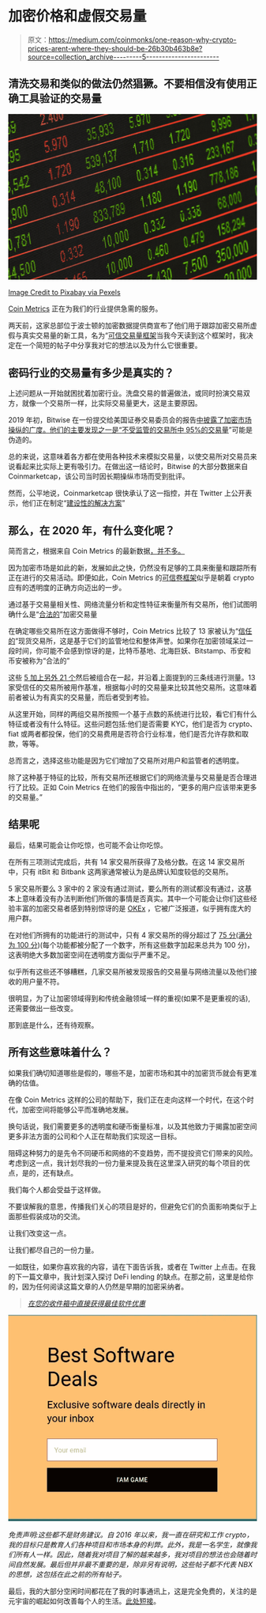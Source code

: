 # 加密价格和虚假交易量

> 原文：<https://medium.com/coinmonks/one-reason-why-crypto-prices-arent-where-they-should-be-26b30b463b8e?source=collection_archive---------5----------------------->

## 清洗交易和类似的做法仍然猖獗。不要相信没有使用正确工具验证的交易量

![](img/ddd83221b01435a00eeb093f8ad8a112.png)

[Image Credit to Pixabay via Pexels](https://www.pexels.com/@pixabay)

[Coin Metrics](https://coinmetrics.io/) 正在为我们的行业提供急需的服务。

两天前，这家总部位于波士顿的加密数据提供商宣布了他们用于跟踪加密交易所虚假与真实交易量的新工具，名为“[可信交易量框架](https://coinmetrics.io/introducing-coin-metrics-trusted-volume-framework/)当我今天读到这个框架时，我决定在一个简短的帖子中分享我对它的想法以及为什么它很重要。

## 密码行业的交易量有多少是真实的？

上述问题从一开始就困扰着加密行业。洗盘交易的普遍做法，或同时扮演交易双方，就像一个交易所一样，比实际交易量更大，这是主要原因。

2019 年初，Bitwise 在一份提交给美国证券交易委员会的报告[中披露了加密市场操纵的广度。他们的主要发现之一是“](https://www.sec.gov/comments/sr-nysearca-2019-01/srnysearca201901-5164833-183434.pdf)[不受监管的交易所中 95%的交易量](https://cointelegraph.com/news/bitwise-tells-us-sec-that-95-of-volume-on-unregulated-crypto-exchanges-is-suspect)”可能是伪造的。

总的来说，这意味着各方都在使用各种技术来模拟交易量，以使交易所对交易员来说看起来比实际上更有吸引力。在做出这一结论时，Bitwise 的大部分数据来自 Coinmarketcap，该公司当时因长期操纵市场而受到批评。

然而，公平地说，Coinmarketcap 很快承认了这一指控，并在 Twitter 上公开表示，他们正在制定“[建设性的解决方案](https://www.forbes.com/sites/annacorradi/2019/07/23/has-top-cryptocurrency-website-coinmarketcap-completely-given-up-on-data-accuracy/#5e4d4e5372d9)”

## 那么，在 2020 年，有什么变化呢？

简而言之，根据来自 Coin Metrics 的最新数据[，并不多。](https://coinmetrics.io/introducing-coin-metrics-trusted-volume-framework/)

因为加密市场是如此的新，发展如此之快，仍然没有足够的工具来衡量和跟踪所有正在进行的交易活动。即便如此，Coin Metrics 的[可信卷框架](https://coinmetrics.io/introducing-coin-metrics-trusted-volume-framework/)似乎是朝着 crypto 应有的透明度的正确方向迈出的一步。

通过基于交易量相关性、网络流量分析和定性特征来衡量所有交易所，他们试图明确什么是“[合法的](https://coinmetrics.io/introducing-coin-metrics-trusted-volume-framework/)”加密交易量

在确定哪些交易所在这方面做得不够时，Coin Metrics 比较了 13 家被认为“[信任的](https://coinmetrics.io/introducing-coin-metrics-trusted-volume-framework/)”现货交易所，这是基于它们的监管地位和整体声誉。如果你在加密领域呆过一段时间，你可能不会感到惊讶的是，比特币基地、北海巨妖、Bitstamp、币安和币安被称为“合法的”

这些 [5 加上另外 21 个](https://coinmetrics.io/introducing-coin-metrics-trusted-volume-framework/)然后被组合在一起，并沿着上面提到的三条线进行测量。13 家受信任的交易所被用作基准，根据每小时的交易量来比较其他交易所。这意味着前者被认为有真实的交易量，而后者受到考验。

从这里开始，同样的两组交易所按照一个基于点数的系统进行比较，看它们有什么特征或者没有什么特征。这些问题包括:他们是否需要 KYC，他们是否为 crypto、fiat 或两者都投保，他们的交易费用是否符合行业标准，他们是否允许存款和取款，等等。

总而言之，选择这些功能是因为它们增加了交易所对用户和监管者的透明度。

除了这种基于特征的比较，所有交易所还根据它们的网络流量与交易量是否合理进行了比较。正如 Coin Metrics 在他们的报告中指出的，“更多的用户应该带来更多的交易量。”

## 结果呢

最后，结果可能会让你吃惊，也可能不会让你吃惊。

在所有三项测试完成后，共有 14 家交易所获得了及格分数。在这 14 家交易所中，只有 itBit 和 Bitbank 这两家通常被认为是品牌认知度较低的交易所。

5 家交易所要么 3 家中的 2 家没有通过测试，要么所有的测试都没有通过，这基本上意味着没有办法判断他们所做的事情是否真实。其中一个可能会让你们这些经验丰富的加密交易者感到特别惊讶的是 [OKEx](https://coinmetrics.io/introducing-coin-metrics-trusted-volume-framework/) ，它被广泛报道，似乎拥有庞大的用户群。

在对他们所拥有的功能进行的测试中，只有 4 家交易所的得分超过了 [75 分(满分为 100 分](https://coinmetrics.io/introducing-coin-metrics-trusted-volume-framework/))(每个功能都被分配了一个数字，所有这些数字加起来总共为 100 分)，这表明绝大多数加密空间在透明度方面似乎严重不足。

似乎所有这些还不够糟糕，几家交易所被发现报告的交易量与网络流量以及他们接收的用户量不符。

很明显，为了让加密领域得到和传统金融领域一样的重视(如果不是更重视的话),还需要做出一些改变。

那到底是什么，还有待观察。

## 所有这些意味着什么？

如果我们确切知道哪些是假的，哪些不是，加密市场和其中的加密货币就会有更准确的估值。

在像 Coin Metrics 这样的公司的帮助下，我们正在走向这样一个时代，在这个时代，加密空间将能够公平而准确地发展。

换句话说，我们需要更多的透明度和硬币衡量标准，以及其他致力于揭露加密空间更多非法方面的公司和个人正在帮助我们实现这一目标。

阻碍这种努力的是先令不同硬币和网络的不变趋势，而不提投资它们带来的风险。考虑到这一点，我计划尽我的一份力量来提及我在这里深入研究的每个项目的优点，是的，还有缺点。

我们每个人都会受益于这样做。

不要误解我的意思，传播我们关心的项目是好的，但避免它们的负面影响类似于上面那些假装成功的交流。

让我们改变这一点。

让我们都尽自己的一份力量。

一如既往，如果你喜欢我的内容，请在下面告诉我，或者在 Twitter 上点击。在我的下一篇文章中，我计划深入探讨 DeFi lending 的缺点。在那之前，这里是给你的，因为任何阅读这篇文章的人仍然是早期的加密采纳者。

> [*在您的收件箱中直接获得最佳软件优惠*](https://coincodecap.com/?utm_source=coinmonks)

[![](img/757983b692ebe82ab8d81a5c7e5a854f.png)](https://coincodecap.com/?utm_source=coinmonks)

*免责声明:这些都不是财务建议。自 2016 年以来，我一直在研究和工作 crypto，我的目标只是教育人们各种项目和市场本身的利弊。此外，我是一名学生，就像我们所有人一样。因此，随着我对项目了解的越来越多，我对项目的想法也会随着时间自然发展。最后但并非最不重要的是，除非另有说明，这些帖子都不代表 NBX 的思想，这包括在此之前的所有帖子。*

最后，我的大部分空闲时间都花在了我的时事通讯上，这是完全免费的，关注的是元宇宙的崛起如何改善每个人的生活。[此处短接](https://www.getrevue.co/profile/blockdemiclab)。
